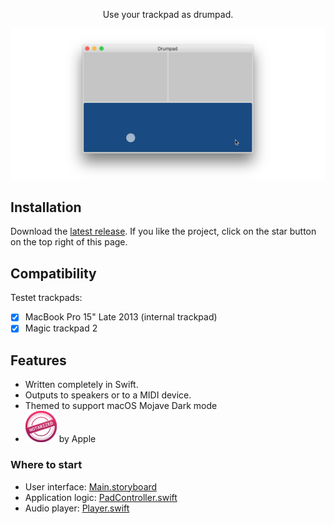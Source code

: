 <p align=center>Use your trackpad as drumpad.</p>

![drumpad](Art/drumpad.gif)

## Installation
Download the [latest release](https://github.com/Dev1an/Trackpad-Drummer/releases/latest). If you like the project, click on the star button on the top right of this page.

## Compatibility

Testet trackpads:
- [x] MacBook Pro 15" Late 2013 (internal trackpad)
- [x] Magic trackpad 2

## Features
- Written completely in Swift.
- Outputs to speakers or to a MIDI device. 
- Themed to support macOS Mojave Dark mode
- <img src="Art/Notarized.jpg" width=50> by Apple

### Where to start
- User interface: [Main.storyboard](Magic%20Drumpad/Base.lproj/Main.storyboard)
- Application logic: [PadController.swift](Magic%20Drumpad/PadController.swift)
- Audio player: [Player.swift](Magic%20Drumpad/Player.swift)
